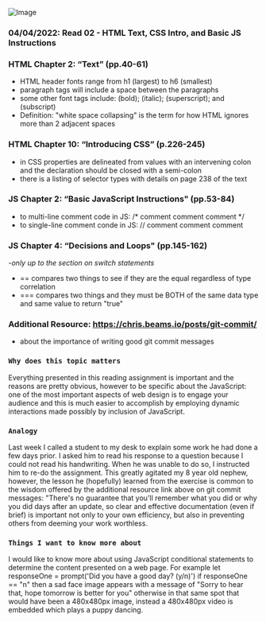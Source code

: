 ![Image](https://images.unsplash.com/photo-1507721999472-8ed4421c4af2?ixlib=rb-1.2.1&ixid=MnwxMjA3fDB8MHxwaG90by1wYWdlfHx8fGVufDB8fHx8&auto=format&fit=crop&w=480&q=80)

### 04/04/2022: Read 02 - HTML Text, CSS Intro, and Basic JS Instructions

### HTML Chapter 2: “Text” (pp.40-61)
  * HTML header fonts range from h1 (largest) to h6 (smallest)
  * paragraph tags will include a space between the paragraphs
  * some other font tags include: <b></b> (bold); <i></i> (italic); <sup></sup> (superscript); and <sub></sub> (subscript)
  * Definition: "white space collapsing" is the term for how HTML ignores more than 2 adjacent spaces

### HTML Chapter 10: “Introducing CSS” (p.226-245)
  * in CSS properties are delineated from values with an intervening colon and the declaration should be closed with a semi-colon
  * there is a listing of selector types with details on page 238 of the text
 
### JS Chapter 2: “Basic JavaScript Instructions" (pp.53-84)
  * to multi-line comment code in JS:  /* comment comment comment */
  * to single-line comment conde in JS:  // comment comment comment
  
### JS Chapter 4: “Decisions and Loops" (pp.145-162) 
*-only up to the section on switch statements*
  * == compares two things to see if they are the equal regardless of type correlation
  * === compares two things and they must be BOTH of the same data type and same value to return "true"
  
### Additional Resource: https://chris.beams.io/posts/git-commit/
  * about the importance of writing good git commit messages 
  
### `Why does this topic matters`
Everything presented in this reading assignment is important and the reasons are pretty obvious, however to be specific about the JavaScript: one of the most important aspects of web design is to engage your audience and this is much easier to accomplish by employing dynamic interactions made possibly by inclusion of JavaScript. 
  
### `Analogy `
Last week I called a student to my desk to explain some work he had done a few days prior. I asked him to read his response to a question because I could not read his handwriting. When he was unable to do so, I instructed him to re-do the assignment. This greatly agitated my 8 year old nephew, however, the lesson he (hopefully) learned from the exercise is common to the wisdom offered by the additional resource link above on git commit messages: "There's no guarantee that you'll remember what you did or why you did days after an update, so clear and effective documentation (even if brief) is important not only to your own efficiency, but also in preventing others from deeming your work worthless.
      
### `Things I want to know more about`
I would like to know more about using JavaScript conditional statements to determine the content presented on a web page. For example let responseOne = prompt('Did you have a good day? (y/n)') if responseOne == "n" then a sad face image appears with a message of "Sorry to hear that, hope tomorrow is better for you" otherwise in that same spot that would have been a 480x480px image, instead a 480x480px video is embedded which plays a puppy dancing.
 
